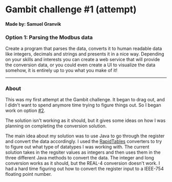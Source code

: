 # Gambit challenge #1 (attempt) 
#### Made by: Samuel Granvik


### Option 1: Parsing the Modbus data

Create a program that parses the data, converts it to human readable data like integers, decimals and strings and presents it in a nice way. Depending on your skills and interests you can create a web service that will provide the conversion data, or you could even create a UI to visualize the data somehow, it is entirely up to you what you make of it!

---

### About
This was my first attempt at the Gambit challenge. It began to drag out, and I didn't want to spend anymore time trying to figure things out. So I began work on option [#2](https://github.com/krullmizter/gambit-app). 

The solution isn't working as it should, but it gives some ideas on how I was planning on completing the conversion solution. 

The main idea about my solution was to use Java to go through the register and convert the data accordingly. I used the [RapidTables](https://www.rapidtables.com/) converters to try to figure out what type of datatypes I was working with. The current solution takes in the regsiter values as integers and then uses them in the three different Java methods to convert the data. The integer and long conversion works as it should, but the REAL-4 conversion doesn't work. I had a hard time figuring out how to convert the register input to a IEEE-754 floating point number. 
